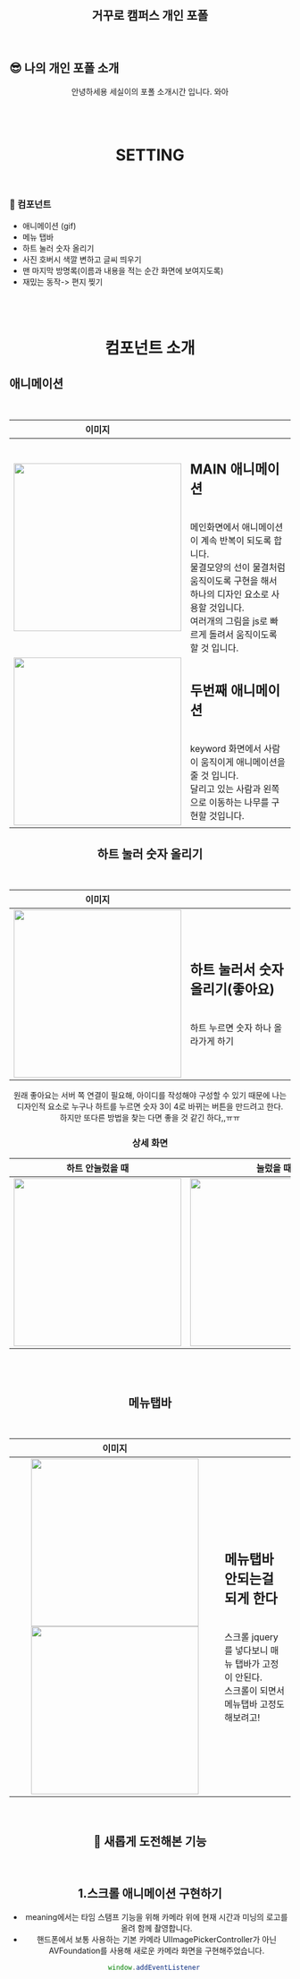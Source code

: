<br>

 <h2 align="center">거꾸로 캠퍼스 개인 포폴</h2>

<br>

## 😎 나의 개인 포폴 소개 

<div align="center">

안녕하세용  세실이의 포폴 소개시간 입니다.  와아

</div>

</br>

</br>


 <h1 align="center"> SETTING </h1>
<br>


### 📱 컴포넌트

- 애니메이션 (gif)
- 메뉴 탭바
- 하트 눌러 숫자 올리기
- 사진 호버시 색깔 변하고 글씨 띄우기
- 맨 마지막 방명록(이름과 내용을 적는 순간 화면에 보여지도록)
- 재밌는 동작-> 편지 찢기

<br>
<br>

 <h1 align="center"> 컴포넌트 소개 </h1>
 
## 애니메이션 

<br>

| 이미지 | |
|:-----:|:----|
| <img src="https://user-images.githubusercontent.com/94329566/146039347-d230dbc8-1b57-46eb-ad90-c17712c11365.png" width= 300> | <h2>MAIN 애니메이션 </h2> <br>메인화면에서 애니메이션이 계속 반복이 되도록 합니다.  <br> 물결모양의 선이 물결처럼 움직이도록 구현을 해서 하나의 디자인 요소로 사용할 것입니다. <br> 여러개의 그림을 js로 빠르게 돌려서 움직이도록 할 것 입니다.
|<img  src="https://user-images.githubusercontent.com/94329566/146096465-b04389e3-3722-4316-b246-3e8f30ea76ac.png" width= 300> | <h2>두번째 애니메이션 </h2> <br> keyword 화면에서 사람이 움직이게 애니메이션을 줄 것 입니다. <br> 달리고 있는 사람과 왼쪽으로 이동하는 나무를 구현할 것입니다. 

<div align="center">
 
 ## 하트 눌러 숫자 올리기

<br>
 
 | 이미지 | |
|:-----:|:----|
| <img src="https://user-images.githubusercontent.com/94329566/146096848-fb4f7864-7bd6-44d7-94bd-1367a7a74ff9.png" width= 300> | <h2> 하트 눌러서 숫자 올리기(좋아요) </h2> <br>하트 누르면 숫자 하나 올라가게 하기<br>
원래 좋아요는 서버 쪽 연결이 필요해, 아이디를 작성해야 구성할 수 있기 때문에 나는 디자인적 요소로 누구나 하트를 누르면 숫자 3이 4로 바뀌는 버튼을 만드려고 한다. <br>
하지만 또다른 방법을 찾는 다면 좋을 것 같긴 하다,,ㅠㅠ <br> 


<div align="center">

### 상세 화면
| 하트 안눌렀을 때 | 눌렀을 때
|:-----:|:----:|
| <img src="https://user-images.githubusercontent.com/94329566/146097664-472ca396-33de-4127-a566-939cf47d70d7.png" width=300>| <img src="https://user-images.githubusercontent.com/94329566/146097810-4515be15-d134-4821-97ce-403fb636d53f.png" width=300> 

<br>
<br>
 
 ## 메뉴탭바

<br>

| 이미지 | |
|:-----:|:----|
| <img src="https://user-images.githubusercontent.com/94329566/146098655-78999804-c591-4e4f-a578-674ee594f231.png" width= 300> <img src="https://user-images.githubusercontent.com/94329566/146096848-fb4f7864-7bd6-44d7-94bd-1367a7a74ff9.png" width= 300>| <h2>메뉴탭바 안되는걸 되게 한다 </h2> <br> 스크롤 jquery를 넣다보니 매뉴 탭바가 고정이 안된다. <br> 스크롤이 되면서 메뉴탭바 고정도 해보려고! 

<div align="center">

<br>

## 🎉 새롭게 도전해본 기능

<br>  


## 1.스크롤 애니메이션 구현하기

- meaning에서는 타임 스탬프 기능을 위해 카메라 위에 현재 시간과 미닝의 로고를 올려 함께 촬영합니다.
- 핸드폰에서 보통 사용하는 기본 카메라 UIImagePickerController가 아닌 AVFoundation를 사용해 새로운 카메라 화면을 구현해주었습니다.

```js
  window.addEventListener
```

